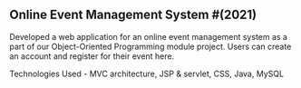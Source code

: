 ## Online Event Management System #(2021)

Developed a web application for an online event management system as a
part of our Object-Oriented Programming module project. Users can create
an account and register for their event here.

Technologies Used - MVC architecture, JSP & servlet, CSS, Java, MySQL

